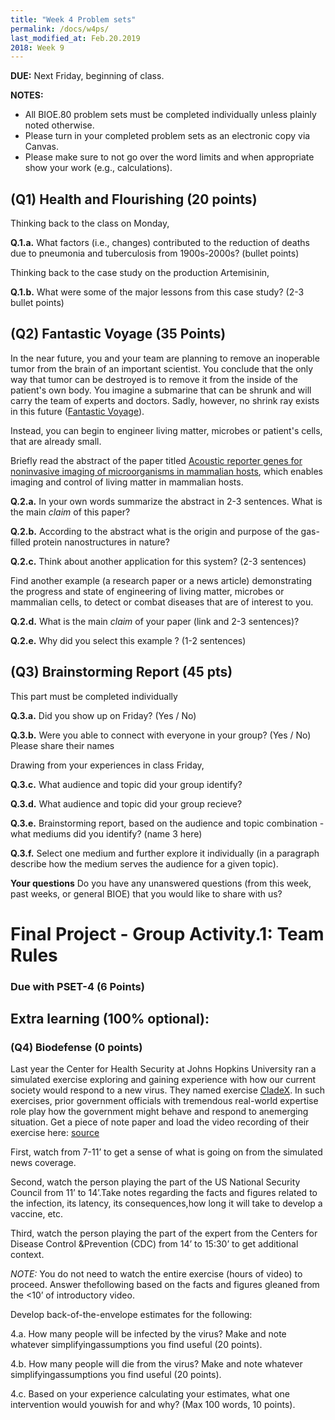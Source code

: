 ```yaml
---
title: "Week 4 Problem sets"
permalink: /docs/w4ps/
last_modified_at: Feb.20.2019
2018: Week 9
---
```


**DUE:** Next Friday, beginning of class.

**NOTES:** 
  - All BIOE.80 problem sets must be completed individually unless plainly noted otherwise.
  - Please turn in your completed problem sets as an electronic copy via Canvas. 
  - Please make sure to not go over the word limits and when appropriate show your work (e.g., calculations).

## (Q1) Health and Flourishing (20 points) 

Thinking back to the class on Monday, 

**Q.1.a.** What factors (i.e., changes) contributed to the reduction of deaths due to pneumonia and tuberculosis from 1900s-2000s? (bullet points)

Thinking back to the case study on the production Artemisinin,

**Q.1.b.** What were some of the major lessons from this case study? (2-3 bullet points)

## (Q2) Fantastic Voyage  (35 Points)

In the near future, you and your team are planning to remove an inoperable tumor from the brain of an important scientist.  You conclude that the only way that tumor can be destroyed is to remove it from the inside of the patient's own body. 
You imagine a submarine that can be shrunk and will carry the team of experts and doctors.  Sadly, however, no shrink ray exists in this future ([Fantastic Voyage](https://www.imdb.com/title/tt0060397/)). 

Instead, you can begin to engineer living matter, microbes or patient's cells, that are already small. 

Briefly read the abstract of the paper titled [Acoustic reporter genes for noninvasive imaging of microorganisms in mammalian hosts](https://www.nature.com/articles/nature25021), which enables imaging and control of living matter in mammalian hosts.

**Q.2.a.** In your own words summarize the abstract in 2-3 sentences. What is the main *claim* of this paper?

**Q.2.b.** According to the abstract what is the origin and purpose of the gas-filled protein nanostructures in nature?

**Q.2.c.** Think about another application for this system? (2-3 sentences)

Find another example (a research paper or a news article) demonstrating the progress and state of engineering of living matter, microbes or mammalian cells, to detect or combat diseases that are of interest to you.

**Q.2.d.** What is the main *claim* of your paper (link and 2-3 sentences)? 

**Q.2.e.** Why did you select this example ? (1-2 sentences)

## (Q3) Brainstorming Report  (45 pts)

This part must be completed individually

**Q.3.a.**  Did you show up on Friday? (Yes / No)

**Q.3.b.**  Were you able to connect with everyone in your group? (Yes / No) Please share their names 

Drawing from your experiences in class Friday, 

**Q.3.c.**  What audience and topic did your group identify?

**Q.3.d.**  What audience and topic did your group recieve? 

**Q.3.e.** Brainstorming report, based on the audience and topic combination - what mediums did you identify? (name 3 here)

**Q.3.f.** Select one medium and further explore it individually (in a paragraph describe how the medium serves the audience for a given topic). 

**Your questions** Do you have any unanswered questions (from this week, past weeks, or general BIOE) that you would like to share with us?

# Final Project - Group Activity.1: Team Rules 
### Due with PSET-4 (6 Points)

## Extra learning (100% optional):

### (Q4) Biodefense (0 points) 

Last year the Center for Health Security at Johns Hopkins University ran a simulated exercise exploring and gaining experience with how our current society would respond to a new virus.  They named exercise [CladeX](http://www.centerforhealthsecurity.org/our-work/events/2018_clade_x_exercise/). In such exercises, prior government officials with tremendous real-world expertise role play how the government might behave and respond to anemerging situation. Get a piece of note paper and load the video recording of their exercise here: [source](https://youtu.be/sJ1x8SlNxj0) 

First, watch from 7-11’ to get a sense of what is going on from the simulated news coverage.

Second, watch the person playing the part of the US National Security Council from 11’ to 14’.Take notes regarding the facts and figures related to the infection, its latency, its consequences,how long it will take to develop a vaccine, etc.

Third, watch the person playing the part of the expert from the Centers for Disease Control &Prevention (CDC) from 14’ to 15:30’ to get additional context.

*NOTE:* You do not need to watch the entire exercise (hours of video) to proceed.  Answer thefollowing based on the facts and figures gleaned from the <10’ of introductory video.

Develop back-of-the-envelope estimates for the following:

4.a. How many people will be infected by the virus?  Make and note whatever simplifyingassumptions you find useful (20 points).

4.b. How many people will die from the virus?  Make and note whatever simplifyingassumptions you find useful (20 points).

4.c. Based on your experience calculating your estimates, what one intervention would youwish for and why?  (Max 100 words, 10 points).
